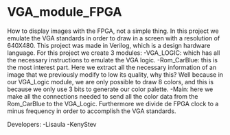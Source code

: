 # VGA_module_FPGA

How to display images with the FPGA, not a simple thing. In this project we emulate the VGA standards in order to draw in a screen with a resolution of 640X480. This project was made in Verilog, which is a design hardware language. For this project we create 3 modules:
-VGA_LOGIC: which has all the necessary instructions to emulate the VGA logic.
-Rom_CarBlue: this is the most interest part. Here we extract all the necessary information of an image that we previously modify to low its quality, why this? Well because in our VGA_Logic module, we are only possible to draw 8 colors, and this is because we only use 3 bits to generate our color palette.
-Main: here we make all the connections needed to send all the color data from the Rom_CarBlue to the VGA_Logic. Furthermore we divide de FPGA clock to a minus frequency in order to accomplish the VGA standards.

Developers:
-Lisaula
-KenyStev
